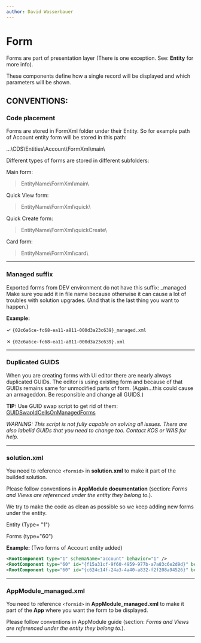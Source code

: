 ```yaml
---
author: David Wasserbauer
---
```


# Form
Forms are part of presentation layer (There is one exception. See: **Entity** for more info). 

These components define how a single record will be displayed and which parameters will be shown.


## CONVENTIONS:

### **Code placement**
Forms are stored in FormXml folder under their Entity. So for example path of Account entity form will be stored in this path: 

…\CDS\Entities\Account\FormXml\main\

Different types of forms are stored in different subfolders: 

Main form: 
>EntityName\FormXml\main\ 

Quick View form: 
>EntityName\FormXml\quick\ 

Quick Create form: 
>EntityName\FormXml\quickCreate\ 

Card form: 
>EntityName\FormXml\card\
___

### **Managed suffix**
Exported forms from DEV environment do not have this suffix: _managed 
Make sure you add it in file name because otherwise it can cause a lot of troubles with solution upgrades. (And that is the last thing you want to happen.) 

**Example:**

✓ `{02c6a6ce-fc68-ea11-a811-000d3a23c639}_managed.xml`

✗ `{02c6a6ce-fc68-ea11-a811-000d3a23c639}.xml`
___

### **Duplicated GUIDS** 
When you are creating forms with UI editor there are nearly always duplicated GUIDs. The editor is using existing form and because of that GUIDs remains same for unmodified parts of form. (Again...this could cause an armageddon. Be responsible and change all GUIDS.)

**TIP:**
Use GUID swap script to get rid of them: [GUIDSwapIdCellsOnManagedForms](https://dev.azure.com/thenetworg/INT0006/_git/TALXIS?path=%2Fsrc%2FScripts%2FGuidSwapIdCellsOnManagedForms.ps1) 

*WARNING: This script is not fully capable on solving all issues. There are also labelid GUIDs that you need to change too. Contact KOS or WAS for help.*
___


### **solution.xml**
You need to reference `<formid>` in **solution.xml** to make it part of the builded solution.

Please follow conventions in **AppModule documentation** (section: *Forms and Views are referenced under the entity they belong to.*).


We try to make the code as clean as possible so we keep adding new forms under the entity.

Entity (Type= "1")

Forms (type="60") 


**Example:** (Two forms of Account entity added)
```xml
<RootComponent type="1" schemaName="account" behavior="1" />
<RootComponent type="60" id="{f15a31cf-9f60-4959-977b-a7a83c6e2d9d}" behavior="0" />
<RootComponent type="60" id="{c624c14f-24a3-4a40-a832-f2f208a94526}" behavior="0" />
```
 ___

 
### **AppModule_managed.xml**
You need to reference `<formid>` in **AppModule_managed.xml** to make it part of the **App** where you want the form to be displayed.

Please follow conventions in AppModule guide (section: *Forms and Views are referenced under the entity they belong to.*).
___